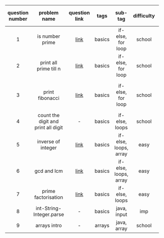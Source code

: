 | question number |  problem name   | question link |  tags  | sub-tag | difficulty | imp-link/ notes |
|:---------------:|:---------------:|:-------------:|:------:|:-------:|:----------:|:--:|
|       1         | is number prime | [link](https://practice.geeksforgeeks.org/problems/prime-number2314/1) | basics | if-else, for loop |   school   | logic for prime |
|       2         | print all prime till n | [link](https://practice.geeksforgeeks.org/problems/find-prime-numbers-in-a-range4718/1) | basics | if-else, for loop |   school   | - |
|       3         | print fibonacci | [link](https://practice.geeksforgeeks.org/problems/print-first-n-fibonacci-numbers1002/1) | basics | if-else, for loop |   school   | logic for fib and fib real life examples|
| 4 | count the digit and print all digit | - | basics | if-else, loops | school | - |
| 5 | inverse of integer | [link](https://practice.geeksforgeeks.org/problems/inverse-permutation0344/0) | basics | if-else, loops, array | easy | logic building |
| 6 | gcd and lcm | [link](https://practice.geeksforgeeks.org/problems/gcd-lcm-and-distributive-property4419/1) | basics | if-else, loops, array | easy | logic building, euclidean algorithm |
| 7 | prime factorisation | [link](https://practice.geeksforgeeks.org/problems/prime-factors5052/1) | basics | if-else, loops | easy | - |
| 8 | int-String-Integer.parse | - | basics | java, input | imp | - |
| 9 | arrays intro | - | arrays | java, array | school | - |







